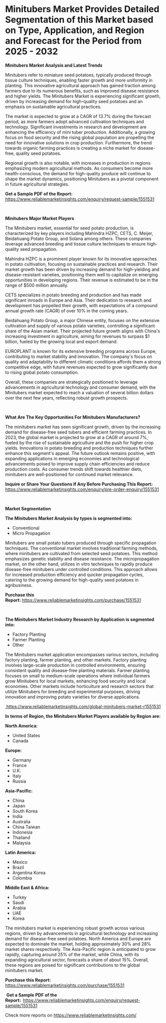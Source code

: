 <p><h1>Minitubers Market Provides Detailed Segmentation of this Market based on Type, Application, and Region and Forecast for the Period from 2025 - 2032</h1></p><p><strong>Minitubers Market Analysis and Latest Trends</strong></p>
<p><p>Minitubers refer to miniature seed potatoes, typically produced through tissue culture techniques, enabling faster growth and more uniformity in planting. This innovative agricultural approach has gained traction among farmers due to its numerous benefits, such as improved disease resistance and higher yields. The Minitubers Market is experiencing significant growth, driven by increasing demand for high-quality seed potatoes and an emphasis on sustainable agricultural practices. </p><p>The market is expected to grow at a CAGR of 13.7% during the forecast period, as more farmers adopt advanced cultivation techniques and technology. Significant investments in research and development are enhancing the efficiency of mini tuber production. Additionally, a growing focus on food security and the rising global population are propelling the need for innovative solutions in crop production. Furthermore, the trend towards organic farming practices is creating a niche market for disease-free, quality seed potatoes. </p><p>Regional growth is also notable, with increases in production in regions emphasizing modern agricultural methods. As consumers become more health-conscious, the demand for high-quality produce will continue to shape the market dynamics, positioning Minitubers as a pivotal component in future agricultural strategies.</p></p>
<p><strong>Get a Sample PDF of the Report:&nbsp;</strong> <a href="https://www.reliablemarketinsights.com/enquiry/request-sample/1551531?utm_campaign=2285&utm_medium=2&utm_source=Github&utm_content=ia&utm_term=14022025&utm_id=minitubers">https://www.reliablemarketinsights.com/enquiry/request-sample/1551531</a></p>
<p>&nbsp;</p>
<p><strong>Minitubers Major Market Players</strong></p>
<p><p>The Minitubers market, essential for seed potato production, is characterized by key players including Mahindra HZPC, CETS, C. Meijer, Beidahuang Potato Group, and Solana among others. These companies leverage advanced breeding and tissue culture techniques to ensure high-quality seed propagation.</p><p>Mahindra HZPC is a prominent player known for its innovative approaches in potato cultivation, focusing on sustainable practices and research. Their market growth has been driven by increasing demand for high-yielding and disease-resistant varieties, positioning them well to capitalize on emerging opportunities in developing regions. Their revenue is estimated to be in the range of $500 million annually.</p><p>CETS specializes in potato breeding and production and has made significant inroads in Europe and Asia. Their dedication to research and development has propelled their growth, with expectations of a compound annual growth rate (CAGR) of over 10% in the coming years. </p><p>Beidahuang Potato Group, a major Chinese entity, focuses on the extensive cultivation and supply of various potato varieties, controlling a significant share of the Asian market. Their projected future growth aligns with China's increasing investment in agriculture, aiming for revenues to surpass $1 billion, fueled by the growing local and export demand.</p><p>EUROPLANT is known for its extensive breeding programs across Europe, contributing to market stability and innovation. The company's focus on quality and adaptability to different climatic conditions affords them a strong competitive edge, with future revenues expected to grow significantly due to rising global potato consumption.</p><p>Overall, these companies are strategically positioned to leverage advancements in agricultural technology and consumer demand, with the Minitubers market expected to reach a valuation of several billion dollars over the next few years, reflecting robust growth prospects.</p></p>
<p>&nbsp;</p>
<p><strong>What Are The Key Opportunities For Minitubers Manufacturers?</strong></p>
<p><p>The minitubers market has seen significant growth, driven by the increasing demand for disease-free seed tubers and efficient farming practices. In 2023, the global market is projected to grow at a CAGR of around 7%, fueled by the rise of sustainable agriculture and the push for higher crop yields. Innovations in potato breeding and production techniques further enhance this segment's appeal. The future outlook remains positive, with expanding applications in emerging economies and technological advancements poised to improve supply chain efficiencies and reduce production costs. As consumer trends shift towards healthier diets, minitubers are well-positioned for continued market relevance.</p></p>
<p><strong>Inquire or Share Your Questions If Any Before Purchasing This Report:</strong> <a href="https://www.reliablemarketinsights.com/enquiry/pre-order-enquiry/1551531?utm_campaign=2285&utm_medium=2&utm_source=Github&utm_content=ia&utm_term=14022025&utm_id=minitubers">https://www.reliablemarketinsights.com/enquiry/pre-order-enquiry/1551531</a></p>
<p>&nbsp;</p>
<p><strong>Market Segmentation</strong></p>
<p><strong>The Minitubers Market Analysis by types is segmented into:</strong></p>
<p><ul><li>Conventional</li><li>Micro Propagation</li></ul></p>
<p><p>Minitubers are small potato tubers produced through specific propagation techniques. The conventional market involves traditional farming methods, where minitubers are cultivated from selected seed potatoes. This method emphasizes genetic stability and disease resistance. The micropropagation market, on the other hand, utilizes in vitro techniques to rapidly produce disease-free minitubers under controlled conditions. This approach allows for increased production efficiency and quicker propagation cycles, catering to the growing demand for high-quality seed potatoes in agribusiness.</p></p>
<p><strong>Purchase this Report:&nbsp;</strong><a href="https://www.reliablemarketinsights.com/purchase/1551531?utm_campaign=2285&utm_medium=2&utm_source=Github&utm_content=ia&utm_term=14022025&utm_id=minitubers">https://www.reliablemarketinsights.com/purchase/1551531</a></p>
<p>&nbsp;</p>
<p><strong>The Minitubers Market Industry Research by Application is segmented into:</strong></p>
<p><ul><li>Factory Planting</li><li>Farmer Planting</li><li>Other</li></ul></p>
<p><p>The Minitubers market application encompasses various sectors, including factory planting, farmer planting, and other markets. Factory planting involves large-scale production in controlled environments, ensuring consistent quality and disease-free planting materials. Farmer planting focuses on small to medium-scale operations where individual farmers grow Minitubers for local markets, enhancing food security and local economies. Other markets include horticulture and research sectors that utilize Minitubers for breeding and experimental purposes, driving innovation and improving potato varieties for diverse applications.</p></p>
<p><a href="https://www.reliablemarketinsights.com/global-minitubers-market-r1551531?utm_campaign=2285&utm_medium=2&utm_source=Github&utm_content=ia&utm_term=14022025&utm_id=minitubers">&nbsp;https://www.reliablemarketinsights.com/global-minitubers-market-r1551531</a></p>
<p><strong>In terms of Region, the Minitubers Market Players available by Region are:</strong></p>
<p>
    <p> <strong> North America: </strong>
        <ul>
            <li>United States</li>
            <li>Canada</li>
        </ul>
        </p> 
    <p> <strong> Europe: </strong>
        <ul>
            <li>Germany</li>
            <li>France</li>
            <li>U.K.</li>
            <li>Italy</li>
            <li>Russia</li>
        </ul>
        </p> 
    <p> <strong> Asia-Pacific: </strong>
        <ul>
            <li>China</li>
            <li>Japan</li>
            <li>South Korea</li>
            <li>India</li>
            <li>Australia</li>
            <li>China Taiwan</li>
            <li>Indonesia</li>
            <li>Thailand</li>
            <li>Malaysia</li>
        </ul>
        </p> 
    <p> <strong> Latin America: </strong>
        <ul>
            <li>Mexico</li>
            <li>Brazil</li>
            <li>Argentina Korea</li>
            <li>Colombia</li>
        </ul>
        </p> 
    <p> <strong> Middle East & Africa: </strong>
        <ul>
            <li>Turkey</li>
            <li>Saudi</li>
            <li>Arabia</li>
            <li>UAE</li>
            <li>Korea</li>
        </ul>
    </p>
    </p>
<p><p>The minitubers market is experiencing robust growth across various regions, driven by advancements in agricultural technology and increasing demand for disease-free seed potatoes. North America and Europe are expected to dominate the market, holding approximately 30% and 28% market shares respectively. The Asia-Pacific region is anticipated to grow rapidly, capturing around 25% of the market, while China, with its expanding agricultural sector, forecasts a share of about 15%. Overall, these regions are poised for significant contributions to the global minitubers market.</p></p>
<p><strong>Purchase this Report: </strong><a href="https://www.reliablemarketinsights.com/purchase/1551531?utm_campaign=2285&utm_medium=2&utm_source=Github&utm_content=ia&utm_term=14022025&utm_id=minitubers">https://www.reliablemarketinsights.com/purchase/1551531</a></p>
<p>&nbsp;<strong>Get a Sample PDF of the Report:&nbsp;&nbsp;</strong><a href="https://www.reliablemarketinsights.com/enquiry/request-sample/1551531?utm_campaign=2285&utm_medium=2&utm_source=Github&utm_content=ia&utm_term=14022025&utm_id=minitubers">https://www.reliablemarketinsights.com/enquiry/request-sample/1551531</a></p>
<p><strong></strong></p>
<p>Check more reports on <a href="https://www.reliablemarketinsights.com/?utm_campaign=2285&utm_medium=2&utm_source=Github&utm_content=ia&utm_term=14022025&utm_id=minitubers">https://www.reliablemarketinsights.com/</a></p>